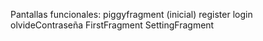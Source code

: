 Pantallas funcionales:
  piggyfragment (inicial)
  register
  login
  olvideContraseña
  FirstFragment
  SettingFragment

